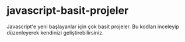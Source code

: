 # javascript-basit-projeler
Javascript'e yeni başlayanlar için çok basit projeler. Bu kodları inceleyip düzenleyerek kendinizi geliştirebilirsiniz.
